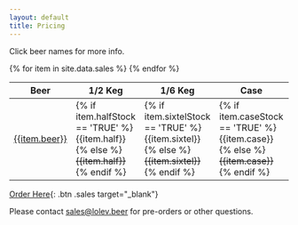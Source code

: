 ```yaml
---
layout: default
title: Pricing
---
```


Click beer names for more info.

<table>
  <thead>
    <tr>
      <th>Beer</th>
      <th>1/2 Keg</th>
      <th>1/6 Keg</th>
      <th>Case</th>
      <th title="Suggested Retail Price">Sugg.</th>
    </tr>
  </thead>
  <tbody>
  {% for item in site.data.sales %}
    <tr>
      <td class="name"><a class="btn" href="/beer/{{item.variant}}">{{item.beer}}</a></td>
      <td>
        {% if item.halfStock == 'TRUE' %}{{item.half}}
        {% else %}<s>{{item.half}}</s>{% endif %}
      </td>
      <td>
        {% if item.sixtelStock == 'TRUE' %}{{item.sixtel}}
        {% else %}<s>{{item.sixtel}}</s>{% endif %}
      </td>
      <td>
        {% if item.caseStock == 'TRUE' %}{{item.case}}
        {% else %}<s>{{item.case}}</s>{% endif %}
      </td>
      <td>{{item.retail}}</td>
    </tr>
  {% endfor %}
  </tbody>
</table>

[Order Here](https://docs.google.com/forms/d/e/1FAIpQLScpSY7L4Eh4_OucI8Cz1qcKFxQaWzazIoeQ__WhTKsMB6_S5w/viewform?usp=sf_link){: .btn .sales target="_blank"}

Please contact [sales@lolev.beer](mailto:sales@lolev.beer) for pre-orders or other questions.
